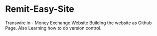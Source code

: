 # Remit-Easy-Site
Transwire.in - Money Exchange Website
Building the website as Github Page.
Also Learning how to do version control.
